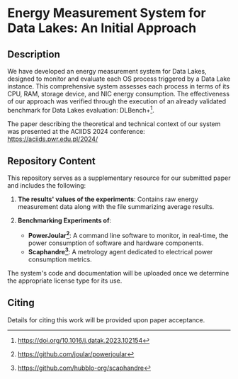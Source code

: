 # Energy Measurement System for Data Lakes: An Initial Approach


## Description
We have developed an energy measurement system for Data Lakes, designed to monitor and evaluate each OS process triggered by a Data Lake instance. This comprehensive system assesses each process in terms of its CPU, RAM, storage device, and NIC energy consumption. The effectiveness of our approach was verified through the execution of an already validated benchmark for Data Lakes evaluation: DLBench+[^1].

The paper describing the theoretical and technical context of our system was presented at the ACIIDS 2024 conference: https://aciids.pwr.edu.pl/2024/

## Repository Content

This repository serves as a supplementary resource for our submitted paper and includes the following:

1. **The results' values of the experiments**:  Contains raw energy measurement data along with the file summarizing average results.

2. **Benchmarking Experiments of**:
    - **PowerJoular[^2]**: A command line software to monitor, in real-time, the power consumption of software and hardware components.
    - **Scaphandre[^3]**: A metrology agent dedicated to electrical power consumption metrics.

The system's code and documentation will be uploaded once we determine the appropriate license type for its use.

## Citing
Details for citing this work will be provided upon paper acceptance.

[^1]: https://doi.org/10.1016/j.datak.2023.102154
[^2]: https://github.com/joular/powerjoular
[^3]: https://github.com/hubblo-org/scaphandre
